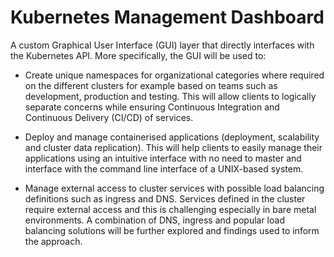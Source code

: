 # Kubernetes Management Dashboard

A custom Graphical User Interface (GUI) layer that directly interfaces with the Kubernetes API. More specifically, the GUI will be used to:

* Create unique namespaces for organizational categories where required on the different clusters for example based on teams such as development, production and testing. This will allow clients to logically separate concerns while ensuring Continuous Integration and Continuous Delivery (CI/CD) of services.

* Deploy and manage containerised applications (deployment, scalability and cluster data replication). This will help clients to easily manage their applications using an intuitive interface with no need to master and interface with the command line interface of a UNIX-based system.

* Manage external access to cluster services with possible load balancing definitions such as ingress and DNS. Services defined in the cluster require external access and this is challenging especially in bare metal environments. A combination of DNS, ingress and popular load balancing solutions will be further explored and findings used to inform the approach.
